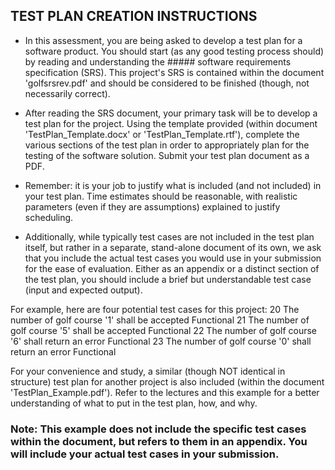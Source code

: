 
## TEST PLAN CREATION INSTRUCTIONS

* In this assessment, you are being asked to develop a test plan for a software product. 
You should start (as any good testing process should) by reading and understanding the ##### software requirements specification (SRS).
This project's SRS is contained within the document 'golfsrsrev.pdf' and should be considered to be finished (though, not necessarily correct).

* After reading the SRS document, your primary task will be to develop a test plan for the project.
Using the template provided (within document 'TestPlan_Template.docx' or 'TestPlan_Template.rtf'), 
complete the various sections of the test plan in order to appropriately plan for the testing of the software solution. 
Submit your test plan document as a PDF.

* Remember: it is your job to justify what is included (and not included) in your test plan.
Time estimates should be reasonable, with realistic parameters (even if they are assumptions) explained to justify scheduling. 

* Additionally, while typically test cases are not included in the test plan itself, but rather in a separate, 
stand-alone document of its own, we ask that you include the actual test cases you would use in your submission for the ease of evaluation. 
Either as an appendix or a distinct section of the test plan, you should include a brief but understandable test case (input and expected output).

For example, here are four potential test cases for this project:
20	The number of golf course '1' shall be accepted	Functional
21	The number of golf course '5' shall be accepted 	Functional
22	The number of golf course '6' shall return an error	Functional
23	The number of golf course '0' shall return an error	Functional

For your convenience and study, a similar (though NOT identical in structure) test plan for another project is also included (within the document 'TestPlan_Example.pdf'). 
Refer to the lectures and this example for a better understanding of what to put in the test plan, how, and why. 
### Note: This example does not include the specific test cases within the document, but refers to them in an appendix. You will include your actual test cases in your submission.
